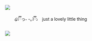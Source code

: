 
![](https://komarev.com/ghpvc/?username=edtroject&color=8CA5BF) 


⠀⠀⠀໒꒰ྀིっ˕ -｡꒱ྀི১ ⠀just a lovely little thing



![](https://cdn.discordapp.com/attachments/379127701015101451/1262612268986798090/Untitled93_20240716112951.png?ex=66973acf&is=6695e94f&hm=5f0780a1b18e1dd44e0e22a64da6760101e7872bfe4d3d920f2c7fda1834839b&)

